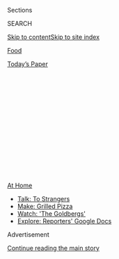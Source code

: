 <div id="app">

<div>

<div>

<div>

<div class="NYTAppHideMasthead css-1q2w90k e1suatyy0">

<div class="section css-ui9rw0 e1suatyy2">

<div class="css-eph4ug er09x8g0">

<div class="css-6n7j50">

</div>

<span class="css-1dv1kvn">Sections</span>

<div class="css-10488qs">

<span class="css-1dv1kvn">SEARCH</span>

</div>

[Skip to content](#site-content)[Skip to site
index](#site-index)

</div>

<div id="masthead-section-label" class="css-1wr3we4 eaxe0e00">

[Food](https://www.nytimes.com/section/food)

</div>

<div class="css-10698na e1huz5gh0">

</div>

</div>

<div id="masthead-bar-one" class="section hasLinks css-15hmgas e1csuq9d3">

<div class="css-uqyvli e1csuq9d0">

</div>

<div class="css-1uqjmks e1csuq9d1">

</div>

<div class="css-9e9ivx">

[](https://myaccount.nytimes.com/auth/login?response_type=cookie&client_id=vi)

</div>

<div class="css-1bvtpon e1csuq9d2">

[Today’s
Paper](https://www.nytimes.com/section/todayspaper)

</div>

</div>

</div>

</div>

<div data-aria-hidden="false">

<div id="site-content" data-role="main">

<div>

<div class="css-1aor85t" style="opacity:0.000000001;z-index:-1;visibility:hidden">

<div class="css-1hqnpie">

<div class="css-epjblv">

<span class="css-17xtcya">[Food](/section/food)</span><span class="css-x15j1o">|</span><span class="css-fwqvlz">The
Pandemic Could End the Age of Midpriced
Dining</span>

</div>

<div class="css-k008qs">

<div class="css-1iwv8en">

<span class="css-18z7m18"></span>

<div>

</div>

</div>

<span class="css-1n6z4y">https://nyti.ms/2X2pbqb</span>

<div class="css-1705lsu">

<div class="css-4xjgmj">

<div class="css-4skfbu" data-role="toolbar" data-aria-label="Social Media Share buttons, Save button, and Comments Panel with current comment count" data-testid="share-tools">

  - 
  - 
  - 
  - 
    
    <div class="css-6n7j50">
    
    </div>

  - 
  - 

</div>

</div>

</div>

</div>

</div>

</div>

<div id="NYT_TOP_BANNER_REGION" class="css-13pd83m">

<div>

<div id="maps-athome-menu" class="section interactive-content interactive-size-medium css-1edisqu">

<div class="css-17ih8de interactive-body">

<div class="at-home-nav__innerContainer">

<div class="at-home-nav__title">

[At
Home](https://www.nytimes.com/spotlight/at-home?action=click&pgtype=Article&state=default&region=TOP_BANNER&context=at_home_menu)

</div>

  - [Talk: To
    Strangers](https://www.nytimes.com/2020/08/03/well/family/the-benefits-of-talking-to-strangers.html?action=click&pgtype=Article&state=default&region=TOP_BANNER&context=at_home_menu)
  - [Make: Grilled
    Pizza](https://www.nytimes.com/2020/08/01/at-home/coronavirus-make-pizza-on-a-grill.html?action=click&pgtype=Article&state=default&region=TOP_BANNER&context=at_home_menu)
  - [Watch: 'The
    Goldbergs'](https://www.nytimes.com/2020/07/31/arts/television/goldbergs-abc-stream.html?action=click&pgtype=Article&state=default&region=TOP_BANNER&context=at_home_menu)
  - [Explore: Reporters' Google
    Docs](https://www.nytimes.com/interactive/2020/at-home/even-more-reporters-editors-diaries-lists-recommendations.html?action=click&pgtype=Article&state=default&region=TOP_BANNER&context=at_home_menu)

</div>

</div>

</div>

</div>

</div>

<div id="top-wrapper" class="css-1sy8kpn">

<div id="top-slug" class="css-l9onyx">

Advertisement

</div>

[Continue reading the main
story](#after-top)

<div class="ad top-wrapper" style="text-align:center;height:100%;display:block;min-height:250px">

<div id="top" class="place-ad" data-position="top" data-size-key="top">

</div>

</div>

<div id="after-top">

</div>

</div>

<div>

<div id="sponsor-wrapper" class="css-1hyfx7x">

<div id="sponsor-slug" class="css-19vbshk">

Supported by

</div>

[Continue reading the main
story](#after-sponsor)

<div id="sponsor" class="ad sponsor-wrapper" style="text-align:center;height:100%;display:block">

</div>

<div id="after-sponsor">

</div>

</div>

<div class="css-186x18t">

Critic’s Notebook

</div>

<div class="css-1vkm6nb ehdk2mb0">

# The Pandemic Could End the Age of Midpriced Dining

</div>

When Melbourne restaurants reopened after lockdown, owners got creative,
and dinner got far more expensive.

<div class="css-79elbk" data-testid="photoviewer-wrapper">

<div class="css-z3e15g" data-testid="photoviewer-wrapper-hidden">

</div>

<div class="css-1a48zt4 ehw59r15" data-testid="photoviewer-children">

![<span class="css-16f3y1r e13ogyst0" data-aria-hidden="true">Victor
Liong in front of his restaurant Lee Ho Fook, on AC/DC Lane in
Melbourne’s city
center.</span><span class="css-cnj6d5 e1z0qqy90" itemprop="copyrightHolder"><span class="css-1ly73wi e1tej78p0">Credit...</span><span><span>Kristoffer
Paulsen for The New York
Times</span></span></span>](https://static01.nyt.com/images/2020/07/29/dining/28fare1/merlin_174758739_a4877efc-01ca-4572-83a6-9213dc8aab01-articleLarge.jpg?quality=75&auto=webp&disable=upscale)

</div>

</div>

<div class="css-18e8msd">

<div class="css-vp77d3 epjyd6m0">

<div class="css-1baulvz">

By <span class="css-1baulvz last-byline" itemprop="name">Besha
Rodell</span>

</div>

</div>

  - 
    
    <div class="css-ld3wwf e16638kd2">
    
    Published July 28, 2020Updated Aug. 4, 2020,
    <span class="css-epvm6">9:43 a.m.
    ET</span>
    
    </div>

  - 
    
    <div class="css-4xjgmj">
    
    <div class="css-pvvomx" data-role="toolbar" data-aria-label="Social Media Share buttons, Save button, and Comments Panel with current comment count" data-testid="share-tools">
    
      - 
      - 
      - 
      - 
        
        <div class="css-6n7j50">
        
        </div>
    
      - 
      - 
    
    </div>
    
    </div>

</div>

</div>

<div class="section meteredContent css-1r7ky0e" name="articleBody" itemprop="articleBody">

<div class="css-1fanzo5 StoryBodyCompanionColumn">

<div class="css-53u6y8">

MELBOURNE, Australia — When Victor Liong reopened his restaurant on
AC/DC Lane in
[Melbourne](https://www.nytimes.com/2020/08/04/world/australia/coronavirus-melbourne-lockdown.html)’s
city center in June, after months of a coronavirus shutdown order, he
carefully considered his options.

Since its opening in 2013, [Lee Ho Fook](https://www.leehofook.com.au/)
had been a restaurant that could cater to just about any occasion. You
could stop in at the small bar tucked into the ground floor for chicken
cracklings and a cocktail. Or you could head upstairs to the dining
room, where your options ran from modern Chinese small plates to a grand
feast of a whole roast duck served with a star anise and cinnamon sauce.

But with government distancing restrictions and a precarious financial
situation, the calculation of doing business was not the same as it had
been before the pandemic. In fact, the closing compelled Mr. Liong to
reassess everything.

</div>

</div>

<div class="css-1fanzo5 StoryBodyCompanionColumn">

<div class="css-53u6y8">

What he landed on was totally different from the casual excellence for
which he’d been known. While still offering a robust to-go menu of
fan-favorite dishes, Lee Ho Fook became a tasting-menu restaurant where
the price of admission is $160 per person.

</div>

</div>

<div class="css-79elbk" data-testid="photoviewer-wrapper">

<div class="css-z3e15g" data-testid="photoviewer-wrapper-hidden">

</div>

<div class="css-1a48zt4 ehw59r15" data-testid="photoviewer-children">

![<span class="css-16f3y1r e13ogyst0" data-aria-hidden="true">Noodles
dressed in housemade XO sauce and topped with a glistening, raw scarlet
prawn and its roe at Lee Ho
Fook.</span><span class="css-cnj6d5 e1z0qqy90" itemprop="copyrightHolder"><span class="css-1ly73wi e1tej78p0">Credit...</span><span>Kristoffer
Paulsen for The New York
Times</span></span>](https://static01.nyt.com/images/2020/07/29/dining/28fare2/merlin_174758766_aaa94772-6acd-4667-8022-48838fc34167-articleLarge.jpg?quality=75&auto=webp&disable=upscale)

</div>

</div>

<div class="css-1fanzo5 StoryBodyCompanionColumn">

<div class="css-53u6y8">

“The mechanics of a tasting menu ensures a financial position that we
can plan for,” Mr. Liong wrote in an email. “I never wanted to create
such a restaurant, but I feel the previous model wasn’t exactly a
winning model.”

Mr. Liong is [not
alone](https://www.nytimes.com/2020/07/28/dining/ever-chicago-restaurant-coronavirus.html)
in his belief that this is the most viable way forward. Restaurant
owners are desperately looking for a lifeline amid the limitations of
takeout, delivery and spaced-out tables.

It was not long ago that eating out in a nice restaurant was widely
derided as a pompous activity of the very wealthy. I absorbed this
through pop culture, like the cartoons in my parents’ copies of The New
Yorker, where the waiter and tablecloth provided immediate,
class-conscious context. Back then, good food made by well-known chefs
was expensive, available only to those with plenty of disposable income.
It was considered inherently elitist.

People can, and do, debate endlessly about which factors over the last
two decades have given restaurants their global cultural relevance,
morphing from an indulgence for the rich into a shared obsession across
many demographics. I’d argue that the advent of casual, creative,
high-quality dining is what brought more food fanatics into the fold.

</div>

</div>

<div class="css-1fanzo5 StoryBodyCompanionColumn">

<div class="css-53u6y8">

But even prepandemic, restaurants like Lee Ho Fook were only just
scraping by. Profit margins were minuscule; any small disaster could
sabotage years of work and a lifetime of literal and creative capital.

Melbourne’s food scene thrives primarily thanks to the casual gastronomy
found in its cafes, pubs and [wine
bars](https://www.nytimes.com/2019/10/30/dining/melbourne-wine-bars-restaurants.html).
But I saw a distinct trend in the opposite direction as the restaurant
industry emerged battered from months of closings. And this wealthy,
creative, diverse city — with access to all kinds of fresh food — could
be a bellwether for other cities around the world.

Melbourne had only a few glorious weeks of eating out before rising
coronavirus numbers put the city [back into lockdown on
July 8](https://www.nytimes.com/2020/07/10/world/australia/melbourne-lockdown.html),
forcing restaurants and bars to return to to-go service or close
altogether. Australia’s virus numbers are still relatively tiny,
everyone has access to testing and health care, and the latest shutdown
orders came after a record number of cases were detected on one day: 191
in a state of 6.3 million
people.

</div>

</div>

<div class="css-79elbk" data-testid="photoviewer-wrapper">

<div class="css-z3e15g" data-testid="photoviewer-wrapper-hidden">

</div>

<div class="css-1a48zt4 ehw59r15" data-testid="photoviewer-children">

<div class="css-1xdhyk6 erfvjey0">

<span class="css-1ly73wi e1tej78p0">Image</span>

<div class="css-zjzyr8">

<div data-testid="lazyimage-container" style="height:257.77777777777777px">

</div>

</div>

</div>

<span class="css-16f3y1r e13ogyst0" data-aria-hidden="true">Hot-and-sour
Murray cod with green tea, fermented chile and herbs at Lee Ho
Fook.</span><span class="css-cnj6d5 e1z0qqy90" itemprop="copyrightHolder"><span class="css-1ly73wi e1tej78p0">Credit...</span><span>Kristoffer
Paulsen for The New York Times</span></span>

</div>

</div>

<div class="css-1fanzo5 StoryBodyCompanionColumn">

<div class="css-53u6y8">

During the weeks between lockdowns, dining out here looked and felt very
different from its pre-coronavirus incarnation. And it was far more
expensive.

I ate out voraciously and often, reveling in food I didn’t have to cook,
dishes I didn’t have to wash and the friendly faces of people I hadn’t
been cooped up with for months on end.

I have to admit that I wasn’t prepared for the meal I ate at Lee Ho Fook
during our brief and wonderful respite from lockdown. My husband and I
booked a table without knowing about the change in format, and what was
meant to be a low-key Wednesday night dinner ended up costing us over
$400.

</div>

</div>

<div class="css-79elbk" data-testid="photoviewer-wrapper">

<div class="css-z3e15g" data-testid="photoviewer-wrapper-hidden">

</div>

<div class="css-1a48zt4 ehw59r15" data-testid="photoviewer-children">

<div class="css-1xdhyk6 erfvjey0">

<span class="css-1ly73wi e1tej78p0">Image</span>

<div class="css-zjzyr8">

<div data-testid="lazyimage-container" style="height:257.77777777777777px">

</div>

</div>

</div>

<span class="css-16f3y1r e13ogyst0" data-aria-hidden="true">Dry-aged
slow-roasted duck as part of Lee Ho Fook’s $160-per-person tasting
menu.</span><span class="css-cnj6d5 e1z0qqy90" itemprop="copyrightHolder"><span class="css-1ly73wi e1tej78p0">Credit...</span><span>Kristoffer
Paulsen for The New York Times</span></span>

</div>

</div>

<div class="css-1fanzo5 StoryBodyCompanionColumn">

<div class="css-53u6y8">

It was also one of the best meals I’ve eaten in Melbourne. It showcased
Mr. Liong’s talent in a way I’d been unable to grasp when he ran a much
more casual restaurant. The pacing was beautiful, the progression of
dishes flawless.

Now that we’re back in lockdown, my memories of that meal are helping me
get through: noodles dressed in housemade XO sauce topped with a
glistening, raw scarlet prawn and its roe; hot-and-sour Murray cod with
fermented chile and drifts of herbs; a few slices of dry-aged
slow-roasted duck with taro and caramelized onion soy rice. It was
perfect.

Mr. Liong’s team even sent us home with a tiny gift bag, as is often the
custom in expensive tasting-menu restaurants, with spiced macadamia nuts
and a small bottle of bespoke hand
sanitizer.

</div>

</div>

<div class="css-79elbk" data-testid="photoviewer-wrapper">

<div class="css-z3e15g" data-testid="photoviewer-wrapper-hidden">

</div>

<div class="css-1a48zt4 ehw59r15" data-testid="photoviewer-children">

<div class="css-1xdhyk6 erfvjey0">

<span class="css-1ly73wi e1tej78p0">Image</span>

<div class="css-zjzyr8">

<div data-testid="lazyimage-container" style="height:277.1111111111111px">

</div>

</div>

</div>

<span class="css-16f3y1r e13ogyst0" data-aria-hidden="true">The gift bag
sent home with guests included spiced macadamia nuts and a bottle of
hand
sanitizer.</span><span class="css-cnj6d5 e1z0qqy90" itemprop="copyrightHolder"><span class="css-1ly73wi e1tej78p0">Credit...</span><span>Kristoffer
Paulsen for The New York Times</span></span>

</div>

</div>

<div class="css-1fanzo5 StoryBodyCompanionColumn">

<div class="css-53u6y8">

At a favorite neighborhood wine bar, [Little
Andorra](https://littleandorra.com.au/), where I once would stop by the
bar for a glass of Croatian wine and a plate of cured kingfish with
smoked butter and basil, I now had to book and pay in advance for a
full-course meal. At $60 per person for five courses and bread (wine was
extra), it was an absolute bargain, but this visit fulfilled a vastly
different role in my social and financial life than Little Andorra has
in the past.

At the cocktail bar [Black Pearl](https://www.blackpearlbar.com.au/),
the upstairs room was transformed on Saturday nights to accommodate
sit-down diners. I paid $120 in advance for a fantastic meal cooked by
the owners of [Tipo 00](https://www.tipo00.com.au/), one of the city’s
best Italian restaurants, along with an included series of spritzes made
by the Black Pearl team.

</div>

</div>

<div class="css-1fanzo5 StoryBodyCompanionColumn">

<div class="css-53u6y8">

It was a lovely example of the adaptability and creativity of the
industry — a night that guaranteed social-distancing measures and
provided a far more predictable stream of revenue than either business
might achieve otherwise.

I’ve been thinking a lot about [a recent article in Good Food by the
Australian chef Adam
Liaw](https://www.goodfood.com.au/eat-out/news/adam-liaws-forecast-for-fine-dining-in-the-future-20200603-h1oibb),
which foresees a future of dining that is built on this type of
collaboration and added value. It’s already happening here:
[Attica](https://www.attica.com.au/), Melbourne’s most famous
restaurant, has turned into a bakery, home-delivery service, soup
kitchen and T-shirt company, among other things.

But the fictional guest in Mr. Liaw’s article — who buys tickets to a
prepaid dinner, adds takeout specialty products to his bill, orders food
packages for family members and pays for future dinner reservations —
spends somewhere in the vicinity of $1,000 in one night. Are there
enough diners with that kind of disposable income to support an industry
built on high prices?

Restaurants around the world are facing multiple reckonings: how to
remain open in the most economically challenging era of our lifetime;
how to support and protect workers who are often among the most
vulnerable in a society; how to move forward with a business model that
actually makes sense.

In Melbourne, at least, I’m seeing more and more owners decide that food
should be served either quickly and casually and cheaply, or in a format
that is lengthy and expensive. The middle ground is falling away.

Perhaps the dream of excellent midpriced dining was just that, a dream.

</div>

</div>

<div>

</div>

<div class="css-1fanzo5 StoryBodyCompanionColumn">

<div class="css-53u6y8">

*Follow* [*NYT Food on Twitter*](https://twitter.com/nytfood) *and*
[*NYT Cooking on Instagram*](https://www.instagram.com/nytcooking/)*,*
[*Facebook*](https://www.facebook.com/nytcooking/)*,*
[*YouTube*](https://www.youtube.com/nytcooking) *and*
[*Pinterest*](https://www.pinterest.com/nytcooking/)*.* [*Get regular
updates from NYT Cooking, with recipe suggestions, cooking tips and
shopping advice*](https://www.nytimes.com/newsletters/cooking)*.*

</div>

</div>

</div>

<div>

</div>

<div>

</div>

<div>

</div>

<div>

<div id="bottom-wrapper" class="css-1ede5it">

<div id="bottom-slug" class="css-l9onyx">

Advertisement

</div>

[Continue reading the main
story](#after-bottom)

<div id="bottom" class="ad bottom-wrapper" style="text-align:center;height:100%;display:block;min-height:90px">

</div>

<div id="after-bottom">

</div>

</div>

</div>

</div>

</div>

## Site Index

<div>

</div>

## Site Information Navigation

  - [© <span>2020</span> <span>The New York Times
    Company</span>](https://help.nytimes.com/hc/en-us/articles/115014792127-Copyright-notice)

<!-- end list -->

  - [NYTCo](https://www.nytco.com/)
  - [Contact
    Us](https://help.nytimes.com/hc/en-us/articles/115015385887-Contact-Us)
  - [Work with us](https://www.nytco.com/careers/)
  - [Advertise](https://nytmediakit.com/)
  - [T Brand Studio](http://www.tbrandstudio.com/)
  - [Your Ad
    Choices](https://www.nytimes.com/privacy/cookie-policy#how-do-i-manage-trackers)
  - [Privacy](https://www.nytimes.com/privacy)
  - [Terms of
    Service](https://help.nytimes.com/hc/en-us/articles/115014893428-Terms-of-service)
  - [Terms of
    Sale](https://help.nytimes.com/hc/en-us/articles/115014893968-Terms-of-sale)
  - [Site
    Map](https://spiderbites.nytimes.com)
  - [Help](https://help.nytimes.com/hc/en-us)
  - [Subscriptions](https://www.nytimes.com/subscription?campaignId=37WXW)

</div>

</div>

</div>

</div>
